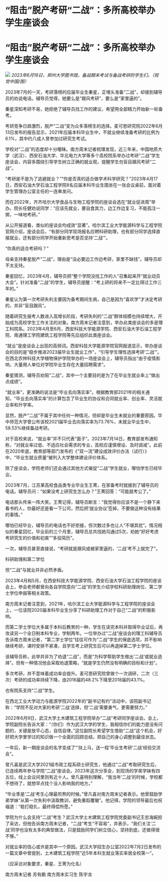 # “阻击”脱产考研“二战”：多所高校举办学生座谈会

# “阻击”脱产考研“二战”：多所高校举办学生座谈会

![](https://inews.gtimg.com/om_bt/Oi_bj170eEFOQd7tN7Itg-7Rpsu43-GcLKJVbRkGWr_TAAA/1000)
_2023年6月19日，郑州大学图书馆，备战期末考试与备战考研的学生们。（视觉中国/图）_

2023年7月的一天，考研落榜的应届毕业生秦星，正埋头准备“二战”，却接到辅导员的劝说电话。辅导员觉得，她要么是“跟风考研”，要么是“家里逼的”。

秦星深知考研不易，她拒绝了辅导员找工作的建议，希望用全部精力开始新一轮备考。

考研竞争日趋激烈，脱产“二战”变为众多落榜生的选择。麦可思研究院2022年6月13日发布的报告显示，2021年应届本科毕业生中，不就业继续准备考研的比例为6.1%，其中约八成人曾参加过研究生考试。

学校对“二战”的态度却十分暧昧。南方周末记者梳理发现，近三年来，中国地质大学（武汉）、西安石油大学、华北电力大学等多个高校院系举办过考研“二战”学生座谈会，内容多围绕引导学生树立正确的就业观，提醒学生勿盲目跟风考研“二战”。

“考研是不是为了逃避就业？”“你是否真的适合做学术科学研究？”2023年4月17日，西安石油大学石油工程学院8名应届本科毕业生围坐在一张会议桌前，面对着学生管理办公室主任的一连串发问。

而在2022年，齐齐哈尔大学食品与生物工程学院的座谈会选在“就业促进周”举办。院长任健劝说同学：“应该先就业，要自食其力，边工作边复习，不能孤注一掷，一味地考研。”

从公开报道看，类似的座谈会均成效“显著”。哈尔滨工业大学能源科学与工程学院官网介绍，座谈会后，“有部分同学现场报名应聘科研助理，也有部分同学选择直接就业，还有部分同学开始重新思考是否坚持‘二战’”。

“你真的适合考研吗？”

母亲支持秦星脱产“二战”，理由是“没必要边工作边考研，家里不缺钱”。辅导员却不太支持。

秦星回忆，2023年4月，辅导员把“整个学院没找工作的人”召集起来开“就业动员大会”。针对准备“二战”的学生，辅导员提醒：“考上研的将来不一定比得过工作三年的。”

秦星认为第一次考研失利主要因为备考期间生病，自己是因为“喜欢学”才决定考研的，并非“盲目跟风”。

随着研究生报考人数进入高增长阶段，考研失利的“二战”群体规模也持续增大，开始成为高校学生工作关注的对象。南方周末记者注意到，举办此类座谈会的多是理工科院系。2023年4月至6月，西安科技大学能源学院、西安石油大学石油工程学院、南通理工学院建筑工程学院等先后组织此类座谈会。

“就业”是座谈会上出现的高频词。西安科技大学能源学院官网报道显示，举办座谈会的目的是“稳步推进2023届毕业生就业工作”，“引导学生理性选择考研‘二战’”。在西北农林科技大学植物保护学院举办的一场座谈会上，辅导员指出“由于疫情影响，大量用人单位对学院毕业生存在大量招聘需求”。

秦星猜测，辅导员劝阻“二战”，其中一个主要目的是为了在毕业生就业率上“做出点成绩”。

“就业率”，更准确的说法是“毕业去向落实率”。根据教育部2021年的相关通知，“毕业去向落实率”的计算包含了毕业生的协议和合同就业率、创业率、灵活就业率和升学率。

显然，脱产“二战”不属于其中任何一种情况，但却是毕业生未就业的重要原因。华中师范大学曾公布该校2021届毕业去向落实率为73.78%，未就业毕业生中，58.53%继续备战考研。

对于高校来说，“就业率”并不只代表“面子”。2023年7月14日，教育部发布通知称，“对就业率过低、不适应社会需求的专业，高校应谨慎增设、及时调减”。此前在2020年底，教育部等部门发布的《“双一流”建设成效评价办法（试行）》中，“毕业生就业质量”被列入大学整体建设评价体系。

除了座谈会，学院老师们还会通过其他方式催促“二战”学生就业，哪怕学生已经毕业。

2023年7月，江苏某高校食品类专业毕业生王菁，在家备考时就接到了辅导员的电话。辅导员问：“如果没考上研究生怎么办？”王菁回答：“可能就考公了。”

电话那头传来一阵大笑。王菁记得，辅导员断言：“我觉得你应该不是一个静下来看书的人，你最好还是看一下公司，然后把‘就业协议’签掉，不要做这种没有结果的事情。”

哪怕已经毕业，辅导员的电话也不好拒接，但次数过多也让人“不堪其扰”。情况相似的秦星回忆，毕业前的三个月里，辅导员总共找她沟通过5次，劝她“好好考虑考研究生的价值和初衷”“多投简历”。

一次，辅导员甚至直接说，“考研就是跟风或被家里逼的，‘二战’考不上就完了”。

科研助理和第二学位

但“二战”与就业并非必然矛盾。

2023年4月和5月，在西安科技大学能源学院、西安石油大学石油工程学院的座谈会上，参会老师都曾向各自学院意向“二战”的学生介绍学校科研助理岗位、第二学士学位申报等相关政策。

南方周末记者注意到，2021年，哈尔滨工业大学能源科学与工程学院的座谈会上，一位该院2020届本科毕业生分享了科研助理工作对于自己“二战”的积极影响。

而第二学士学位大多属于本科后教育的一种，学生在读完本科并取得毕业证后，再攻读另一个全日制本科专业，学制两年。一位举办过“二战”座谈会的理工科辅导员告诉南方周末记者，“第二学士学位”往往可作为“二战”学生的保底选项，并不影响继续考研，课时安排不紧凑，且学生考上研究生后可以再退掉第二学士学位。

该辅导员称，此举并非为了劝退“二战”，而是“为科学帮助学生做出‘二战’或就业选择”。但有一种情况他会采取劝退策略，“就是学生仍然没有明确的目标和计划”。

多次考研，并不意味着成功率会提升。麦可思研究院曾做个一次调研，二次（三次）考研的成功率持续下降，由2016届的48.2%下降至2018届的43.1%。

也有院系支持“二战”学生。

在西北工业大学动力与能源学院2022年的“副书记有约”活动中，该院副书记称：“学院不反对大家的考研‘二战’选择，但‘二战’需要勇气，更需要努力。”

2022年6月9日，武汉大学土木建筑工程学院举办“二战”考研同学座谈会。会上，学院副院长告诉大家：“（你们）作为武汉大学的学生，我相信你们的能力是没有问题的，关键是放平心态，自信自律。”这位副院长希望学生借助“二战”这个机会，好好把大学里学过的知识做一个全面的回顾总结，把自己的身心调整到最佳状态。

一年后，新一期座谈会的名字变成了“‘扶上马，送一程’毕业生考研‘二战’经验交流会”。

曾凡喜是武汉大学2021级市政工程系硕士研究生，他通过“二战”考取研究生后，已连续两年参与学院“二战”座谈会。2023年这次分享会，到现场的学弟学妹有四五位，线上会议间里则有近十人。曾凡喜特别理解，“我当年‘二战’的时候，学校都不想待了，就想早点找个没人影响我的地方。”

“毕业季是‘二战’考生心理最煎熬的时候。”曾凡喜对南方周末记者表示。他曾鼓励学弟学妹“从第一次失利中汲取教训，避免重蹈覆辙”。他记得，学院的领导最后也祝福道：“稳打稳扎，最终得偿所愿。”

学院为什么会支持“二战”考生？武汉大学土木建筑工程学院党委副书记王忠海婉拒了采访，但他告诉南方周末记者，“二战”考生“不容易”，并表示，“我们关注‘二战’同学也没有太多的典型做法，只是鼓励同学们树立信心，坚持到底，还做得很不够。”

对就业率的信心或许是其中一个原因。武汉大学招生办公室2022年7月2日发布的一篇文章中曾提到，土木建筑工程学院“近5年本科生就业落实率居全校第一”。

（应采访对象要求，秦星、王菁为化名）

南方周末记者 苏有鹏 南方周末实习生 陈宇龙

